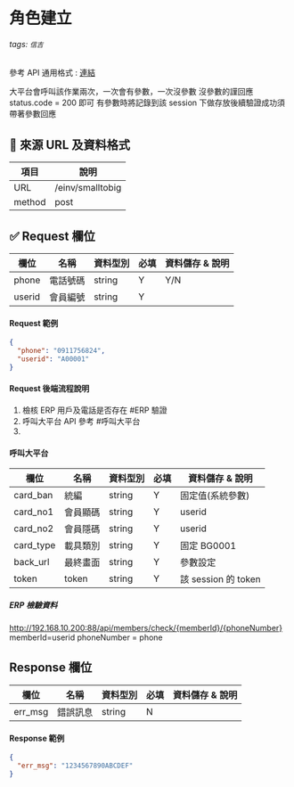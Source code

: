 # 角色建立

###### tags: `信吉`

參考 API 通用格式 : [連結](/8noUxRMeTsWpyUam5wK3dQ)

大平台會呼叫該作業兩次，一次會有參數，一次沒參數
沒參數的謹回應 status.code = 200 即可
有參數時將記錄到該 session 下做存放後續驗證成功須帶著參數回應

## 💠 來源 URL 及資料格式

| 項目   | 說明             |
| ------ | ---------------- |
| URL    | /einv/smalltobig |
| method | post             |

## ✅ Request 欄位

| 欄位   | 名稱     | 資料型別 | 必填 | 資料儲存 & 說明 |
| ------ | -------- | -------- | ---- | --------------- |
| phone  | 電話號碼 | string   | Y    | Y/N             |
| userid | 會員編號 | string   | Y    |

#### Request 範例

```json
{
  "phone": "0911756824",
  "userid": "A00001"
}
```

#### Request 後端流程說明

1. 檢核 ERP 用戶及電話是否存在 #ERP 驗證
2. 呼叫大平台 API 參考 #呼叫大平台
3.

#### 呼叫大平台

| 欄位      | 名稱     | 資料型別 | 必填 | 資料儲存 & 說明     |
| --------- | -------- | -------- | ---- | ------------------- |
| card_ban  | 統編     | string   | Y    | 固定值(系統參數)    |
| card_no1  | 會員顯碼 | string   | Y    | userid              |
| card_no2  | 會員隱碼 | string   | Y    | userid              |
| card_type | 載具類別 | string   | Y    | 固定 BG0001         |
| back_url  | 最終畫面 | string   | Y    | 參數設定            |
| token     | token    | string   | Y    | 該 session 的 token |

##### ERP 檢驗資料

http://192.168.10.200:88/api/members/check/{memberId}/{phoneNumber}
memberId=userid
phoneNumber = phone

## Response 欄位

| 欄位    | 名稱     | 資料型別 | 必填 | 資料儲存 & 說明 |
| ------- | -------- | -------- | ---- | --------------- |
| err_msg | 錯誤訊息 | string   | N    |

#### Response 範例

```json
{
  "err_msg": "1234567890ABCDEF"
}
```
